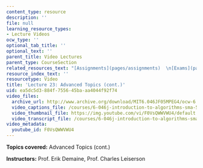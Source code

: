 ```yaml
---
content_type: resource
description: ''
file: null
learning_resource_types:
- Lecture Videos
ocw_type: ''
optional_tab_title: ''
optional_text: ''
parent_title: Video Lectures
parent_type: CourseSection
related_resources_text: "[Assignments](pages/assignments)  \n[Exams](pages/exams)"
resource_index_text: ''
resourcetype: Video
title: 'Lecture 23: Advanced Topics (cont.)'
uid: ea5dc5d3-884f-7556-45ba-aa4044f92f74
video_files:
  archive_url: http://www.archive.org/download/MIT6.046JF05MPEG4/ocw-6.046-07dec2005-220k.mp4
  video_captions_file: /courses/6-046j-introduction-to-algorithms-sma-5503-fall-2005/2ebc0eb585ad5242a9c4d8e706cc1c73_F0VsQWWVWU4.vtt
  video_thumbnail_file: https://img.youtube.com/vi/F0VsQWWVWU4/default.jpg
  video_transcript_file: /courses/6-046j-introduction-to-algorithms-sma-5503-fall-2005/6623a0d52e75c64e3b0221ca66f42d61_F0VsQWWVWU4.pdf
video_metadata:
  youtube_id: F0VsQWWVWU4
---
```


**Topics covered:** Advanced Topics (cont.)

**Instructors:** Prof. Erik Demaine, Prof. Charles Leiserson